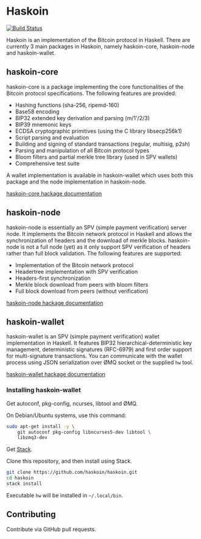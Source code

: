 # Haskoin

[![Build Status](https://travis-ci.org/haskoin/haskoin.svg?branch=master)](https://travis-ci.org/haskoin/haskoin)

Haskoin is an implementation of the Bitcoin protocol in Haskell. There are
currently 3 main packages in Haskoin, namely haskoin-core, haskoin-node and
haskoin-wallet.

## haskoin-core

haskoin-core is a package implementing the core functionalities of the Bitcoin
protocol specifications. The following features are provided:

- Hashing functions (sha-256, ripemd-160)
- Base58 encoding
- BIP32 extended key derivation and parsing (m/1'/2/3)
- BIP39 mnemonic keys
- ECDSA cryptographic primitives (using the C library libsecp256k1)
- Script parsing and evaluation
- Building and signing of standard transactions (regular, multisig, p2sh)
- Parsing and manipulation of all Bitcoin protocol types
- Bloom filters and partial merkle tree library (used in SPV wallets)
- Comprehensive test suite

A wallet implementation is available in haskoin-wallet which uses both this
package and the node implementation in haskoin-node.

[haskoin-core hackage documentation](http://hackage.haskell.org/package/haskoin-core)

## haskoin-node

haskoin-node is essentially an SPV (simple payment verification) server node. It
implements the Bitcoin network protocol in Haskell and allows the
synchronization of headers and the download of merkle blocks. haskoin-node is
not a full node (yet) as it only support SPV verification of headers rather than
full block validation. The following features are supported:

- Implementation of the Bitcoin network protocol
- Headertree implementation with SPV verification
- Headers-first synchronization
- Merkle block download from peers with bloom filters
- Full block download from peers (without verification)

[haskoin-node hackage documentation](http://hackage.haskell.org/package/haskoin-node)

## haskoin-wallet

haskoin-wallet is an SPV (simple payment verification) wallet implementation in
Haskell. It features BIP32 hierarchical-deterministic key management,
deterministic signatures (RFC-6979) and first order support for multi-signature
transactions. You can communicate with the wallet process using JSON
serialization over ØMQ socket or the supplied `hw` tool.

[haskoin-wallet hackage documentation](http://hackage.haskell.org/package/haskoin-wallet)

### Installing haskoin-wallet

Get autoconf, pkg-config, ncurses, libtool and ØMQ.

On Debian/Ubuntu systems, use this command:

```sh
sudo apt-get install -y \
    git autoconf pkg-config libncurses5-dev libtool \
    libzmq3-dev
```

Get [Stack](https://github.com/commercialhaskell/stack).

Clone this repository, and then install using Stack.

```sh
git clone https://github.com/haskoin/haskoin.git
cd haskoin
stack install
```

Executable `hw` will be installed in `~/.local/bin`.

## Contributing

Contribute via GitHub pull requests.
